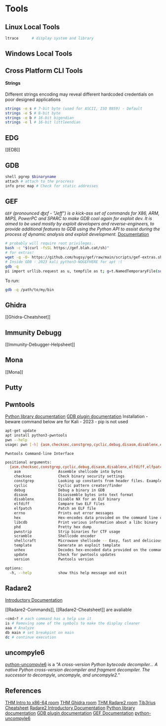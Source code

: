 # Tools

## Linux Local Tools

```bash
ltrace		# display system and library

```

## Windows Local Tools

## Cross Platform CLI Tools


#### Strings
Different strings encoding may reveal different hardcoded credentials on poor designed applications
```bash
strings -e s # 7-bit byte (used for ASCII, ISO 8859) - Default
strings -e S # 8-bit byte
strings -e b # 16-bit bigendian
strings -e l # 16-bit littleendian
```

## EDG

[[EDB]]

## GDB

```bash
shell pgrep $binaryname
attach # attach to the procress
info proc map # Check for static addresses
```

## GEF

*`GEF` (pronounced ʤɛf - "Jeff") is a kick-ass set of commands for X86, ARM, MIPS, PowerPC and SPARC to make GDB cool again for exploit dev. It is aimed to be used mostly by exploit developers and reverse-engineers, to provide additional features to GDB using the Python API to assist during the process of dynamic analysis and exploit development.* [Documentation](https://gef.readthedocs.io/en/master/)
```bash
# probably will require root privileges..
bash -c "$(curl -fsSL https://gef.blah.cat/sh)"
# for extras!
wget -q -O- https://github.com/hugsy/gef/raw/main/scripts/gef-extras.sh | sh
# Inside GDB - 2023 kali python3-NOGEFHERE for apt :(
gdb -q
pi import urllib.request as u, tempfile as t; g=t.NamedTemporaryFile(suffix='-gef.py'); open(g.name, 'wb+').write(u.urlopen('https://tinyurl.com/gef-main').read()); gdb.execute('source %s' % g.name)
```

To run:
```bash
gdb -q /path/to/my/bin
```


## Ghidra

[[Ghidra-Cheatsheet]]

## Immunity Debugg

[[Immunity-Debugger-Helpsheet]]

## Mona

[[Mona]]

## Putty

## Pwntools

[Python library documentation](http://docs.pwntools.com/en/stable)
[GDB plugin documentation](https://browserpwndbg.readthedocs.io/en/docs/)
Installation - beware command below are for Kali - 2023 - pip is not used
```bash
apt-get update
apt install python3-pwntools
pwn --help
usage: pwn [-h] {asm,checksec,constgrep,cyclic,debug,disasm,disablenx,elfdiff,elfpatch,errno,hex,libcdb,phd,pwnstrip,scramble,shellcraft,template,unhex,update,version} ...

Pwntools Command-line Interface

positional arguments:
  {asm,checksec,constgrep,cyclic,debug,disasm,disablenx,elfdiff,elfpatch,errno,hex,libcdb,phd,pwnstrip,scramble,shellcraft,template,unhex,update,version}
    asm                 Assemble shellcode into bytes
    checksec            Check binary security settings
    constgrep           Looking up constants from header files. Example: constgrep -c freebsd -m ^PROT_ '3 + 4'
    cyclic              Cyclic pattern creator/finder
    debug               Debug a binary in GDB
    disasm              Disassemble bytes into text format
    disablenx           Disable NX for an ELF binary
    elfdiff             Compare two ELF files
    elfpatch            Patch an ELF file
    errno               Prints out error messages
    hex                 Hex-encodes data provided on the command line or stdin
    libcdb              Print various information about a libc binary
    phd                 Pretty hex dump
    pwnstrip            Strip binaries for CTF usage
    scramble            Shellcode encoder
    shellcraft          Microwave shellcode -- Easy, fast and delicious
    template            Generate an exploit template
    unhex               Decodes hex-encoded data provided on the command line or via stdin.
    update              Check for pwntools updates
    version             Pwntools version

options:
  -h, --help            show this help message and exit
```

## Radare2

[Introductory Documentation](https://github.com/radareorg/radare2/blob/master/doc/intro.md)

[[Radare2-Commands]], [[Radare2-Cheatsheet]] are avaliable
```bash
<cmd>? # each command has a help use it 
is # Removing some of the symbols to make the display cleaner
aaa # Analyze
db main # set breakpint on main
dc # continue execution
```

## uncompyle6

[python-uncompyle6](https://github.com/rocky/python-uncompyle6) is a *"A cross-version Python bytecode decompiler... A native Python cross-version decompiler and fragment decompiler. The successor to decompyle, uncompyle, and uncompyle2."*

## References

[THM Intro to x86-64 room](https://tryhackme.com/room/introtox8664)
[THM Ghidra room](https://tryhackme.com/room/ccghidra)
[THM Radare2 room](https://tryhackme.com/room/ccradare2)
[Tib3rius Cheatsheet](https://github.com/Tib3rius/Pentest-Cheatsheets/blob/master/exploits/buffer-overflows.rst)
[Radare2 Introductory Documentation](https://github.com/radareorg/radare2/blob/master/doc/intro.md)
[Python library documentation](http://docs.pwntools.com/en/stable)
[GDB plugin documentation](https://browserpwndbg.readthedocs.io/en/docs/)
[GEF Documentation](https://gef.readthedocs.io/en/master/)
[python-uncompyle6](https://github.com/rocky/python-uncompyle6) 